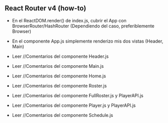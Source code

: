 ## React Router v4 (how-to)

- En el ReactDOM.render() de index.js, cubrir el App con BrowserRouter/HashRouter (Dependiendo del caso, preferiblemente Browser)

- En el componente App.js simplemente renderizo mis dos vistas (Header, Main)

- Leer //Comentarios del componente Header.js

- Leer //Comentarios del componente Main.js

- Leer //Comentarios del componente Home.js

- Leer //Comentarios del componente Roster.js

- Leer //Comentarios del componente FullRoster.js y PlayerAPI.js

- Leer //Comentarios del componente Player.js y PlayerAPI.js

- Leer //Comentarios del componente Schedule.js

